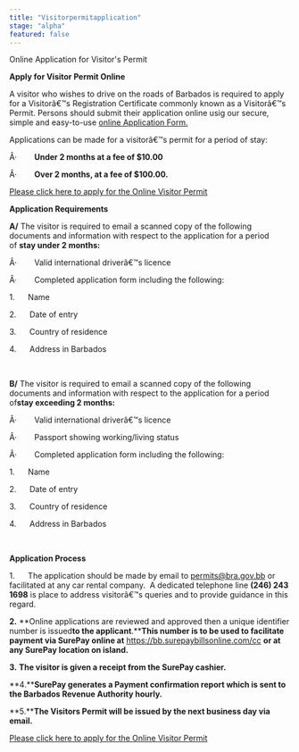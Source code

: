 ```yaml
---
title: "Visitorpermitapplication"
stage: "alpha"
featured: false
---
```


Online Application for Visitor's Permit

**Apply for Visitor Permit Online**

A
visitor who wishes to drive on the roads of Barbados is required to apply for a
Visitorâ€™s Registration Certificate commonly known as a Visitorâ€™s Permit. Persons should submit their application
online usig our secure, simple and easy-to-use [online Application Form.](https://portal.bra.gov.bb/VisitorPermit)

Applications can be made for a visitorâ€™s permit for a
period of stay:

Â·       
**Under 2 months at a fee of $10.00**

Â·       
**Over 2 months, at a fee of $100.00.**

[Please click here to apply for the Online Visitor Permit](https://portal.bra.gov.bb/VisitorPermit)

**Application Requirements** 

**A/** The visitor is required to email a
scanned copy of the following documents and information with respect to the
application for a period of **stay
under 2 months:**

Â·       
Valid international driverâ€™s licence

Â·       
Completed application form including the
following:

1.     
Name

2.     
Date of entry

3.     
Country of residence

4.     
Address in Barbados

 
                     
                    

**B/** The
visitor is required to email a scanned copy of the following documents and
information with respect to the application for a period of**stay exceeding 2 months:**

Â·       
Valid international driverâ€™s licence

Â·       
Passport showing working/living status

Â·       
Completed application form including the
following:

1.     
Name

2.     
Date of entry

3.     
Country of residence

4.     
Address in Barbados 

 

**Application Process** 

1.     
The application should be made by email
to [permits@bra.gov.bb](mailto:permits@bra.gov.bb) or facilitated at any car rental company.  A
dedicated telephone line **(246)
243 1698** is place to address visitorâ€™s queries and to
provide guidance in this regard.

**2.** **Online applications are reviewed and approved then a unique identifier
number is issued****to the applicant****.****This
number is to be used to facilitate payment via SurePay online at** <https://bb.surepaybillsonline.com/cc> **or at
any SurePay location on island.**

**3.** **The visitor is given a receipt from the SurePay cashier.**

**4.****SurePay generates a Payment
confirmation report which is sent to the Barbados Revenue Authority hourly.**

**5.****The Visitors Permit will be
issued by the next business day via email.**

[Please click here to apply for the Online Visitor Permit](https://www.gov.bb/media_files/Visitor_Permit_Application.pdf)